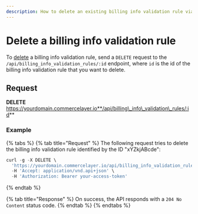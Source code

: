```yaml
---
description: How to delete an existing billing info validation rule via API
---
```


# Delete a billing info validation rule

To [delete](https://docs.commercelayer.io/developers/deleting-resources) a billing info validation rule, send a `DELETE` request to the `/api/billing_info_validation_rules/:id` endpoint, where `id` is the id of the billing info validation rule that you want to delete.

## Request

**DELETE** https://yourdomain.commercelayer.io**/api/billing\_info\_validation\_rules/:id**

### Example

{% tabs %}
{% tab title="Request" %}
The following request tries to delete the billing info validation rule identified by the ID "xYZkjABcde":

```javascript
curl -g -X DELETE \
  'https://yourdomain.commercelayer.io/api/billing_info_validation_rules/xYZkjABcde' \
  -H 'Accept: application/vnd.api+json' \
  -H 'Authorization: Bearer your-access-token'
```
{% endtab %}

{% tab title="Response" %}
On success, the API responds with a `204 No Content` status code.
{% endtab %}
{% endtabs %}
